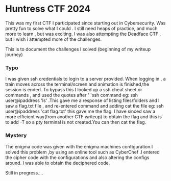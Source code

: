 # Huntress CTF 2024

This was my first CTF I participated since starting out in Cybersecurity. Was pretty fun to solve what I could . I still need heaps of practice, and much more to learn , but was exciting. 
I was also attempting the Deadface CTF , but I wish i attempted more of the challenges.

This is to document the challenges I solved (beginning of my writeup journey)

### Typo
I was given ssh credentials to login to a server provided. When logging in , a train moves across the terminal/screen and animation is finished,the session is ended. To bypass this I looked up a ssh cheat sheet or commands , and used the quotes after  ' 'ssh command
eg: ssh user@ipaddress 'ls' .This gave me a response of listing files/folders and I saw a flag.txt  file , and re-entered command and adding cat the file eg: ssh user@ipaddress 'cat flag.txt' this gave me the flag. 
I have sinced saw a more efficient way(from another CTF writeup) to obtain the flag and this is to add -T so a pty terminal is not created.You can then cat the flag.

### Mystery
The enigma code was given with the enigma machines configuration.I solved this problem ,by using an online tool such as CyberChef .I entered the cipher code with the configurations and also altering the configs around. I was able to obtain the deciphered code.

Still in progress....
